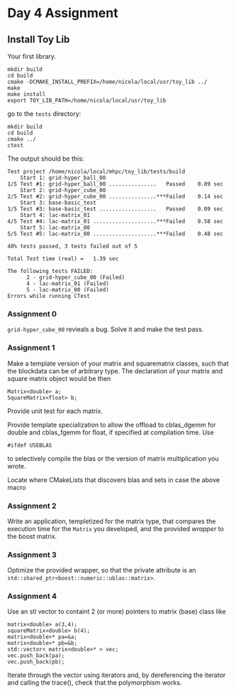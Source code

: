 # Day 4 Assignment

## Install Toy Lib

Your first library.

```
mkdir build
cd build
cmake -DCMAKE_INSTALL_PREFIX=/home/nicola/local/usr/toy_lib ../
make
make install
export TOY_LIB_PATH=/home/nicola/local/usr/toy_lib
```
go to the `tests` directory:
```
mkdir build
cd build
cmake ../
ctest
```
The output should be this:
```
Test project /home/nicola/local/mhpc/toy_lib/tests/build
    Start 1: grid-hyper_ball_00
1/5 Test #1: grid-hyper_ball_00 ...............   Passed    0.09 sec
    Start 2: grid-hyper_cube_00
2/5 Test #2: grid-hyper_cube_00 ...............***Failed    0.14 sec
    Start 3: base-basic_test
3/5 Test #3: base-basic_test ..................   Passed    0.09 sec
    Start 4: lac-matrix_01
4/5 Test #4: lac-matrix_01 ....................***Failed    0.58 sec
    Start 5: lac-matrix_00
5/5 Test #5: lac-matrix_00 ....................***Failed    0.48 sec

40% tests passed, 3 tests failed out of 5

Total Test time (real) =   1.39 sec

The following tests FAILED:
	  2 - grid-hyper_cube_00 (Failed)
	  4 - lac-matrix_01 (Failed)
	  5 - lac-matrix_00 (Failed)
Errors while running CTest
```


### Assignment 0 

`grid-hyper_cube_00` revieals a bug. Solve it and make the test pass.

### Assignment 1  
Make a template version of your matrix and squarematrix classes, such that the blockdata can be of arbitrary type.
The declaration of your matrix and square matrix object would be then
```
Matrix<double> a;
SquareMatrix<float> b;
```
Provide unit test for each matrix.

Provide template specialization to allow the offload to cblas_dgemm for double and cblas_fgemm for float, if specified at compilation time. Use 
```
#ifdef USEBLAS
```
to selectively compile the blas or the version of matrix multiplication you wrote.

Locate where CMakeLists that discovers blas and sets in case the above macro

### Assignment 2 

Write an application, templetized for the matrix type, that compares the execution time for the `Matrix` you developed, and the provided *wrapper* to the boost matrix.

### Assignment 3 

Optimize the provided wrapper, so that the private attribute is an `std::shared_ptr<boost::numeric::ublas::matrix>`. 

### Assignment 4 

Use an stl vector to containt 2 (or more) pointers to matrix (base)  class like 
```
matrix<double> a(3,4);
squareMatrix<double> b(4);
matrix<double>* pa=&a;
matrix<double>* pb=&b;
std::vector< matrix<double>* > vec;
vec.push_back(pa);
vec.push_back(pb);
```
Iterate through the vector using iterators and, by dereferencing the iterator and calling the trace(), check that the polymorphism works.

